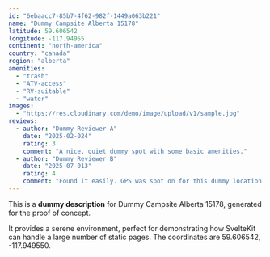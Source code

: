 ```yaml
---
id: "6ebaacc7-85b7-4f62-982f-1449a063b221"
name: "Dummy Campsite Alberta 15178"
latitude: 59.606542
longitude: -117.94955
continent: "north-america"
country: "canada"
region: "alberta"
amenities:
  - "trash"
  - "ATV-access"
  - "RV-suitable"
  - "water"
images:
  - "https://res.cloudinary.com/demo/image/upload/v1/sample.jpg"
reviews:
  - author: "Dummy Reviewer A"
    date: "2025-02-024"
    rating: 3
    comment: "A nice, quiet dummy spot with some basic amenities."
  - author: "Dummy Reviewer B"
    date: "2025-07-013"
    rating: 4
    comment: "Found it easily. GPS was spot on for this dummy location."
---
```


This is a **dummy description** for Dummy Campsite Alberta 15178, generated for the proof of concept.

It provides a serene environment, perfect for demonstrating how SvelteKit can handle a large number of static pages. The coordinates are 59.606542, -117.949550.

